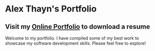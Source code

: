 # Alex Thayn's Portfolio
## Visit my [Online Portfolio] to download a resume
Welcome to my portfolio. I have compiled some of my best work to showcase my software development skills. Please feel free to explore!

[//]: Links
  [Online Portfolio]: <https://alexthayn.com>

